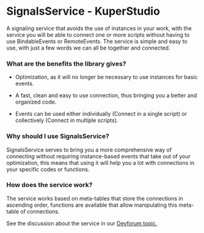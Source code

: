 # SignalsService - KuperStudio
A signaling service that avoids the use of instances in your work, with the service you will be able to connect one or more scripts without having to use BindableEvents or RemoteEvents.
The service is simple and easy to use, with just a few words we can all be together and connected.

### What are the benefits the library gives?
* Optimization, as it will no longer be necessary to use instances for basic events.

* A fast, clean and easy to use connection, thus bringing you a better and organized code.

* Events can be used either individually (Connect in a single script) or collectively (Connect in multiple scripts).

### Why should I use SignalsService?
SignalsService serves to bring you a more comprehensive way of connecting without requiring instance-based events that take out of your optimization, this means that using it will help you a lot with connections in your specific codes or functions.

### How does the service work?
The service works based on meta-tables that store the connections in ascending order, functions are available that allow manipulating this meta-table of connections.

See the discussion about the service in our [Devforum topic.](https://devforum.roblox.com/t/1548916)